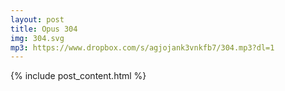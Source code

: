 ```yaml
---
layout: post
title: Opus 304
img: 304.svg
mp3: https://www.dropbox.com/s/agjojank3vnkfb7/304.mp3?dl=1
---
```


{% include post_content.html %}

